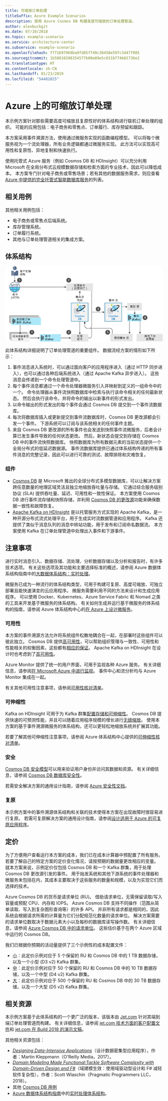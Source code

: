 ```yaml
---
title: 可缩放订单处理
titleSuffix: Azure Example Scenarios
description: 使用 Azure Cosmos DB 构建高度可缩放的订单处理管道。
author: alexbuckgit
ms.date: 07/10/2018
ms.topic: example-scenario
ms.service: architecture-center
ms.subservice: example-scenario
ms.openlocfilehash: ff71697969ba9fd85ff49c38458e59fc3447f905
ms.sourcegitcommit: 1b50810208354577b00e89e5c031b774b02736e2
ms.translationtype: HT
ms.contentlocale: zh-CN
ms.lasthandoff: 01/23/2019
ms.locfileid: "54481025"
---
```

# <a name="scalable-order-processing-on-azure"></a>Azure 上的可缩放订单处理

本示例方案针对那些需要高度可缩放且复原性好的体系结构进行联机订单处理的组织。 可能的应用包括：电子商务和零售点、订单履行、库存预留和跟踪。

本方案采用事件溯源方法，使用通过微服务实现的函数编程模型。 可以将每个微服务视为一个流处理器，所有业务逻辑都通过微服务实现。 此方法可以实现高可用性和复原性、异地复制和快速执行。

使用托管式 Azure 服务（例如 Cosmos DB 和 HDInsight）可以充分利用 Microsoft 在全局分布式云规模数据存储和检索方面的专业技术，因此可以降低成本。 本方案专门针对电子商务或零售场景；若有其他的数据服务需求，则应查看 [Azure 中提供的完全托管式智能数据库服务][product-category]的列表。

## <a name="relevant-use-cases"></a>相关用例

其他相关用例包括：

- 电子商务或零售点后端系统。
- 库存管理系统。
- 订单履行系统。
- 其他与订单处理管道相关的集成方案。

## <a name="architecture"></a>体系结构

![可缩放订单处理管道的示例体系结构][architecture]

此体系结构详细说明了订单处理管道的重要组件。 数据流经方案的情形如下所示：

1. 事件消息进入系统时，可以通过面向客户的应用程序进入（通过 HTTP 同步进入），也可以通过各种后端系统进入（通过 Apache Kafka 异步进入）。 这些消息会传递到一个命令处理管道中。
2. 每个事件消息都通过一个命令处理器微服务引入并映射到定义的一组命令中的一个。 命令处理器从事件流快照数据库中检索与执行该命令相关的任何最新状态。 然后会执行该命令，并将命令的输出以新事件的形式发出。
3. 以命令输出的形式发出的每个事件会通过 Cosmos DB 提交到一个事件流数据库。
4. 每次将数据库插入或更新提交到事件流数据库时，Cosmos DB 更改源都会引发一个事件。 下游系统可以订阅与该系统相关的任何事件主题。
5. 来自 Cosmos DB 更改源的所有事件也会发送到快照事件流微服务，后者会计算已发生事件导致的任何状态更改。 然后，新状态会提交到存储在 Cosmos DB 中的事件流快照数据库。 快照数据库为所有数据元素的当前状态提供一个全局分布式的低延迟数据源。 事件流数据库提供已通过体系结构传递的所有事件消息的完整记录，因此可以进行可靠的测试、故障排除和灾难恢复。

### <a name="components"></a>组件

- [Cosmos DB](/azure/cosmos-db/introduction) 是 Microsoft 推出的全球分布式多模型数据库，可以让解决方案跨任意数量的地理区域灵活且独立地缩放吞吐量与存储。 它通过综合服务级别协议 (SLA) 提供吞吐量、延迟、可用性和一致性保证。 本方案使用 Cosmos DB 进行事件流存储和快照存储，并利用 [Cosmos DB 的更改源][docs-cosmos-db-change-feed]功能来确保数据一致性和故障恢复。
- [Apache Kafka on HDInsight](/azure/hdinsight/kafka/apache-kafka-introduction) 是以托管服务方式实现的 Apache Kafka，是一种开源分布式流式处理平台，用于生成实时流数据管道和应用程序。 Kafka 还提供了类似于消息队列的消息中转站功能，用于发布和订阅命名数据流。 本方案使用 Kafka 在订单处理管道中处理出入事件和下游事件。

## <a name="considerations"></a>注意事项

进行实时消息引入、数据存储、流处理、分析数据存储以及分析和报告时，有许多技术选项。 有关这些选项及其功能和主要选择标准的概述，请参阅 Azure 数据体系结构指南中的[大数据体系结构：实时处理](/azure/architecture/data-guide/technology-choices/real-time-ingestion)。

微服务已成为一种流行的体系结构类型，可用于构建可复原、高度可缩放、可独立部署且能快速演变的云应用程序。 微服务需要利用不同的方法来设计和生成应用程序。 可以使用 Docker、Kubernetes、Azure Service Fabric 和 Nomad 之类的工具来开发基于微服务的体系结构。 有关如何生成并运行基于微服务的体系结构的指南，请参阅 Azure 体系结构中心的[在 Azure 上设计微服务](/azure/architecture/microservices)。

### <a name="availability"></a>可用性

本方案的事件溯源方法允许将系统组件松散地耦合在一起，在部署时这些组件可以彼此独立。 Cosmos DB 提供[高可用性][docs-cosmos-db-regional-failover]，可以帮助组织管理与一致性、可用性和性能相关的权衡因素，这些都有[相应的保证][docs-cosmos-db-guarantees]。 Apache Kafka on HDInsight 在设计时也考虑到了[高可用性][docs-kafka-high-availability]。

Azure Monitor 提供了统一的用户界面，可用于监视各种 Azure 服务。 有关详细信息，请参阅[在 Microsoft Azure 中进行监视](/azure/monitoring-and-diagnostics/monitoring-overview)。 事件中心和流分析均与 Azure Monitor 集成在一起。

有关其他可用性注意事项，请参阅[可用性核对清单][availability]。

### <a name="scalability"></a>可伸缩性

Kafka on HDInsight 可用于为 Kafka 群集[配置存储和可伸缩性](/azure/hdinsight/kafka/apache-kafka-scalability)。 Cosmos DB 提供快速的可预测性能，并且可以随着应用程序规模的增长进行[无缝缩放](/azure/cosmos-db/partition-data)。
使用本方案的基于事件溯源微服务的体系结构，还可以更轻松地缩放系统并扩展其功能。

若要了解其他可伸缩性注意事项，请参阅 Azure 体系结构中心提供的[可伸缩性核对清单][scalability]。

### <a name="security"></a>安全

[Cosmos DB 安全模型](/azure/cosmos-db/secure-access-to-data)可以用来验证用户身份并访问其数据和资源。 有关详细信息，请参阅 [Cosmos DB 数据库安全性](/azure/cosmos-db/database-security)。

若需安全解决方案的通用设计指南，请参阅 [Azure 安全性文档][security]。

### <a name="resiliency"></a>复原

本示例方案中的事件溯源体系结构和关联的技术使得本方案在出现故障时很容易进行复原。 若需可复原解决方案的通用设计指南，请参阅[设计适用于 Azure 的可复原应用程序][resiliency]。

## <a name="pricing"></a>定价

为了方便用户查看运行本方案的成本，我们已在成本计算器中预配置了所有服务。 若要了解自己的特定方案的定价变化情况，请按预期的数据量更改相应的变量。 就本方案来说，示例定价仅包括 Cosmos DB 和一个 Kafka 群集，用于处理 Cosmos DB 更改源引发的事件。 用于始发系统和其他下游系统的事件处理器和微服务未包括在内，其成本主要取决于这些服务的数量和规模，以及为实现它们而选择的技术。

Azure Cosmos DB 的货币是请求单位 (RU)。 借助请求单位，无需保留读取/写入容量或预配 CPU、内存和 IOPS。 Azure Cosmos DB 支持不同操作（范围从简单读取、写入到复杂图形查询等）的许多 API。 并非所有请求都是相同的，因此系统会根据请求所需的计算量为它们分配规范化数量的请求单位。 解决方案需要的请求单位数取决于数据元素大小以及每秒的数据库读写操作数。 有关详细信息，请参阅 [Azure Cosmos DB 中的请求单位](/azure/cosmos-db/request-units)。 这些估价基于在两个 Azure 区域中运行的 Cosmos DB。

我们已根据你预期的活动量提供了三个示例性的成本配置文件：

- [小][small-pricing]：此定价示例对应于 5 个保留的 RU 和 Cosmos DB 中的 1 TB 数据存储，以及一个小型 (D3 v2) Kafka 群集。
- [中][medium-pricing]：此定价示例对应于 50 个保留的 RU 和 Cosmos DB 中的 10 TB 数据存储，以及一个中型 (D4 v2) Kafka 群集。
- [大][large-pricing]：此定价示例对应于 500 个保留的 RU 和 Cosmos DB 中的 30 TB 数据存储，以及一个大型 (D5 v2) Kafka 群集。

## <a name="related-resources"></a>相关资源

本示例方案基于此体系结构的一个更广泛的版本，该版本由 [Jet.com](https://jet.com) 针对其端到端订单处理管道而构建。 有关详细信息，请参阅 [jet.com 技术方面的客户配置文件][source-document]和 [jet.com 在 Build 2018 的演示文稿][source-presentation]。

其他相关资源包括：

- *[Designing Data-Intensive Applications](https://dataintensive.net)*（设计数据密集型应用程序），作者：Martin Kleppmann（O'Reilly Media，2017）。
- *[Domain Modeling Made Functional:Tackle Software Complexity with Domain-Driven Design and F#](https://pragprog.com/book/swdddf/domain-modeling-made-functional)*（域建模生效：使用域驱动型设计和 F# 减轻软件复杂性），作者：Scott Wlaschin（Pragmatic Programmers LLC，2018）。
- 其他 [Cosmos DB 用例][docs-cosmos-db-use-cases]
- [Azure 数据体系结构指南](/azure/architecture/data-guide)中的[实时处理体系结构](/azure/architecture/data-guide/big-data/real-time-processing)。

<!-- links -->

[architecture]: ./media/architecture-ecommerce-order-processing.png
[product-category]: https://azure.microsoft.com/product-categories/databases/
[source-document]: https://customers.microsoft.com/story/jet-com-powers-innovative-e-commerce-engine-on-azure-in-less-than-12-months
[source-presentation]: https://channel9.msdn.com/events/Build/2018/BRK3602
[small-pricing]: https://azure.com/e/3d43949ffbb945a88cc0a126dc3a0e6e
[medium-pricing]: https://azure.com/e/1f1e7bf2a6ad4f7799581211f4369b9b
[large-pricing]: https://azure.com/e/75207172ece94cf6b5fb354a2252b333
[docs-cosmos-db-change-feed]: /azure/cosmos-db/change-feed
[docs-cosmos-db-regional-failover]: /azure/cosmos-db/regional-failover
[docs-cosmos-db-guarantees]: /azure/cosmos-db/distribute-data-globally#AvailabilityGuarantees
[docs-cosmos-db-use-cases]: /azure/cosmos-db/use-cases
[docs-kafka-high-availability]: /azure/hdinsight/kafka/apache-kafka-high-availability
[docs-event-hubs]: /azure/event-hubs/event-hubs-what-is-event-hubs
[docs-stream-analytics]: /azure/stream-analytics/stream-analytics-introduction
[availability]: /azure/architecture/checklist/availability
[scalability]: /azure/architecture/checklist/scalability
[resiliency]: /azure/architecture/patterns/category/resiliency/
[security]: /azure/security/
